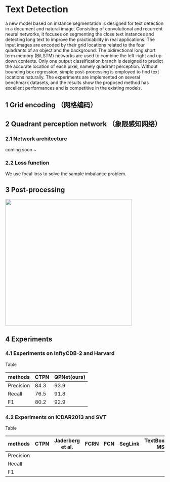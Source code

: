 # Text Detection
  a new model based on instance segmentation is designed for text detection in a document and natural image. Consisting of convolutional and recurrent neural networks, it focuses on segmenting the close text instances and detecting long text to improve the practicability in real applications. The input images are encoded by their grid locations related to the four quadrants of an object and the background. The bidirectional long short term memory (BiLSTM) networks are used to combine the left-right and up-down contexts. Only one output classification branch is designed to predict the accurate location of each pixel, namely quadrant perception. Without bounding box regression, simple post-processing is employed to find text locations naturally. The experiments are implemented on several benchmark datasets, and the results show the proposed method has excellent performances and is competitive in the existing models.

## 1 Grid encoding （网格编码）


## 2 Quadrant perception network （象限感知网络）


### 2.1 Network architecture

coming soon ~

### 2.2 Loss function

We use focal loss to solve the sample imbalance problem.

## 3 Post-processing
<img src="https://github.com/michelleweii/QPNet/blob/master/images/exp02-1.eps" width="400" alt="">


## 4 Experiments

###  4.1 Experiments on InftyCDB-2 and Harvard

Table

methods| CTPN |	QPNet(ours)	
--|--|--
Precision |	84.3 | 93.9				
Recall |	76.5 | 91.8			
F1 |80.2 | 92.9

### 4.2 Experiments on ICDAR2013 and SVT

Table 

methods| CTPN |	Jaderberg et al.	| FCRN	| FCN	| SegLink | TextBoxes++ MS | Tang et al. | PixelLink MS| QPNet(ours) 
--|--|--|--|--|--|--|--|--|--
Precision|					
Recall|					
F1 |					
